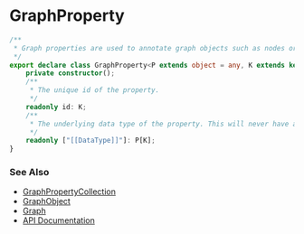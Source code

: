 # GraphProperty
```ts
/**
 * Graph properties are used to annotate graph objects such as nodes or links.
 */
export declare class GraphProperty<P extends object = any, K extends keyof P = keyof P> {
    private constructor();
    /**
     * The unique id of the property.
     */
    readonly id: K;
    /**
     * The underlying data type of the property. This will never have a value and is only used for type checking and type inference purposes.
     */
    readonly ["[[DataType]]"]: P[K];
}
```

### See Also
* [GraphPropertyCollection](graphPropertyCollection.ts)
* [GraphObject](graphObject.ts)
* [Graph](graph.ts)
* [API Documentation](index.md)